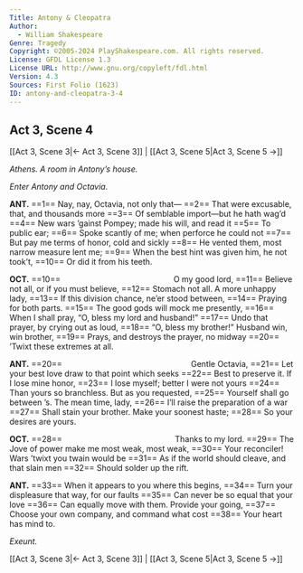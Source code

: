 ```yaml
---
Title: Antony & Cleopatra
Author: 
  - William Shakespeare
Genre: Tragedy
Copyright: ©2005-2024 PlayShakespeare.com. All rights reserved.
License: GFDL License 1.3
License URL: http://www.gnu.org/copyleft/fdl.html
Version: 4.3
Sources: First Folio (1623)
ID: antony-and-cleopatra-3-4
---
```


## Act 3, Scene 4
[[Act 3, Scene 3|← Act 3, Scene 3]] | [[Act 3, Scene 5|Act 3, Scene 5 →]]

*Athens. A room in Antony’s house.*

*Enter Antony and Octavia.*

**ANT.**
==1== Nay, nay, Octavia, not only that⁠—
==2== That were excusable, that, and thousands more
==3== Of semblable import—but he hath wag’d
==4== New wars ’gainst Pompey; made his will, and read it
==5== To public ear;
==6== Spoke scantly of me; when perforce he could not
==7== But pay me terms of honor, cold and sickly
==8== He vented them, most narrow measure lent me;
==9== When the best hint was given him, he not took’t,
==10== Or did it from his teeth.

**OCT.**
==10==               O my good lord,
==11== Believe not all, or if you must believe,
==12== Stomach not all. A more unhappy lady,
==13== If this division chance, ne’er stood between,
==14== Praying for both parts.
==15== The good gods will mock me presently,
==16== When I shall pray, “O, bless my lord and husband!”
==17== Undo that prayer, by crying out as loud,
==18== “O, bless my brother!” Husband win, win brother,
==19== Prays, and destroys the prayer, no midway
==20== ’Twixt these extremes at all.

**ANT.**
==20==                 Gentle Octavia,
==21== Let your best love draw to that point which seeks
==22== Best to preserve it. If I lose mine honor,
==23== I lose myself; better I were not yours
==24== Than yours so branchless. But as you requested,
==25== Yourself shall go between ’s. The mean time, lady,
==26== I’ll raise the preparation of a war
==27== Shall stain your brother. Make your soonest haste;
==28== So your desires are yours.

**OCT.**
==28==               Thanks to my lord.
==29== The Jove of power make me most weak, most weak,
==30== Your reconciler! Wars ’twixt you twain would be
==31== As if the world should cleave, and that slain men
==32== Should solder up the rift.

**ANT.**
==33== When it appears to you where this begins,
==34== Turn your displeasure that way, for our faults
==35== Can never be so equal that your love
==36== Can equally move with them. Provide your going,
==37== Choose your own company, and command what cost
==38== Your heart has mind to.

*Exeunt.*

[[Act 3, Scene 3|← Act 3, Scene 3]] | [[Act 3, Scene 5|Act 3, Scene 5 →]]